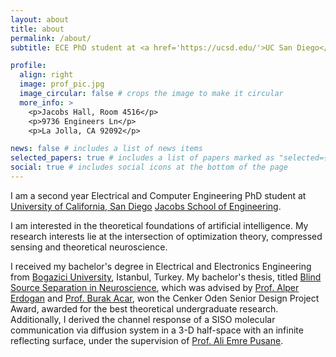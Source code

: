 ```yaml
---
layout: about
title: about
permalink: /about/
subtitle: ECE PhD student at <a href='https://ucsd.edu/'>UC San Diego</a>.

profile:
  align: right
  image: prof_pic.jpg
  image_circular: false # crops the image to make it circular
  more_info: >
    <p>Jacobs Hall, Room 4516</p>
    <p>9736 Engineers Ln</p>
    <p>La Jolla, CA 92092</p>

news: false # includes a list of news items
selected_papers: true # includes a list of papers marked as "selected={true}"
social: true # includes social icons at the bottom of the page
---
```


I am a second year Electrical and Computer Engineering PhD student at [University of California, San Diego](https://ucsd.edu/) [Jacobs School of Engineering](https://jacobsschool.ucsd.edu/).

I am interested in the theoretical foundations of artificial intelligence. My research interests lie at the intersection of optimization theory, compressed sensing and theoretical neuroscience.

I received my bachelor's degree in Electrical and Electronics Engineering from [Bogazici University](https://bogazici.edu.tr/en_us), Istanbul, Turkey. My bachelor's thesis, titled [Blind Source Separation in Neuroscience](https://github.com/anlkamber3/polytopic-matrix-factorization-eeg), which was advised by [Prof. Alper Erdogan](https://aspc.ku.edu.tr/alper-t-erdogan/) and [Prof. Burak Acar](https://vavlab.bogazici.edu.tr/people), won the Cenker Oden Senior Design Project Award, awarded for the best theoretical undergraduate research. Additionally, I derived the channel response of a SISO molecular communication via diffusion system in a 3-D half-space with an infinite reflecting surface, under the supervision of [Prof. Ali Emre Pusane](https://academics.boun.edu.tr/ali.pusane/).

 
